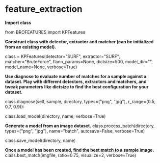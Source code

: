 # feature_extraction
**Import class**

from BROFEATURES import KPFeatures

**Construct class with detector, extractor and matcher 
(can be initialized from an existing model).**

class = KPFeatures(detector="SURF", extractor="SURF", 
matcher="BruteForce", flann_params=None, dictsize=500, 
model_dir="", model_name=None, verbose=True)

**Use diagnose to evaluate number of matches for a 
sample against a dataset. Play with different detectors, 
extractors and matchers, and tweak parameters like dictsize 
to find the best configuration for your dataset.** 

class.diagnose(self, sample, directory, types=("png", "jpg"), 
r_range=(0.5, 0.7, 0.9)):

class.load_model(directory, name, verbose=True)

**Generate a model from an image dataset.**
class.process_batch(directory, types=("png", "jpg"), name="batch", 
autosave=False, verbose=True)

class.save_model(directory, name)

**Once a model has been created, find the best match to a 
sample image.**
class.best_match(imgfile, ratio=0.75, visualize=2, verbose=True)